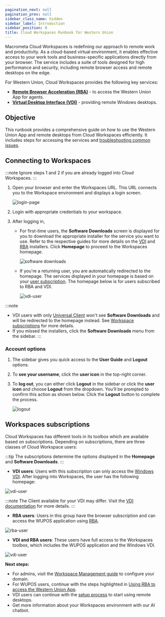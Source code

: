 ```yaml
---
pagination_next: null
pagination_prev: null
sidebar_class_name: hidden
sidebar_label: Introduction
sidebar_position: 0
title: Cloud Workspaces Runbook for Western Union 
---
```


Macrometa Cloud Workspaces is redefining our approach to remote work and productivity. As a cloud-based virtual environment, it enables effective access to your work tools and business-specific applications directly from your browser. The service includes a suite of tools designed for high performance and security, including remote browser access and remote desktops on the edge.

For Western Union, Cloud Workspaces provides the following key services:

- [**Remote Browser Acceleration (RBA)**](./rba/index.md) - to access the Western Union App for agents.
- [**Virtual Desktop Interface (VDI)**](./vdi/index.md) - providing remote Windows desktops.

## **Objective**

This runbook provides a comprehensive guide on how to use the Western Union App and remote desktops from Cloud Workspaces efficiently. It includes steps for accessing the services and [troubleshooting common issues](./troubleshooting/index.md).

## **Connecting to Workspaces**

:::note
Ignore steps 1 and 2 if you are already logged into Cloud Workspaces.
:::

1. Open your browser and enter the Workspaces URL. This URL connects you to the Workspace environment and displays a login screen.

    ![login-page](/img/runbook-images/login-page.png)

2. Login with appropriate credentials to your workspace.
3. After logging in,
   
     - For first-time users, the **Software Downloads** screen is displayed for you to download the appropriate installer for the service you want to use. Refer to the respective guides for more details on the [VDI](./vdi/index.md) and [RBA](./rba/index.md) installers. Click **Homepage** to proceed to the Workspaces homepage.
   
       ![software downloads](/img/runbook-images/software-downloads.png)

     - If you're a returning user, you are automatically redirected to the homepage. The services displayed in your homepage is based on your [user subscription](#workspaces-subscriptions). The homepage below is for users subscribed to RBA and VDI.

        ![vdi-user](/img/runbook-images/vdi-macs.png)

:::note
- VDI users with only [Universal Client](./vdi/index.md#accessing-vdi) won't see **Software Downloads** and will be redirected to the homepage instead. See [Workspace subscriptions](#workspaces-subscriptions) for more details.
- If you missed the installers, click the **Software Downloads** menu from the sidebar.
:::

### Account options

1. The sidebar gives you quick access to the **User Guide** and **Logout** options.

2. To **see your username**, click the **user icon** in the top-right corner.

3. To **log out**, you can either click **Logout** in the sidebar or click the **user icon** and choose **Logout** from the dropdown. You'll be prompted to confirm this action as shown below. Click the **Logout** button to complete the process.
   
      ![logout](/img/runbook-images/workspaces-logout.png)


## **Workspaces subscriptions**

Cloud Workspaces has different tools in its toolbox which are available based on subscriptions. Depending on subscriptions, there are three classes of Cloud Workspace users:

:::tip
The subscriptions determine the options displayed in the **Homepage** and **Software Downloads**.
:::

- **VDI users**: Users with this subscription can only access the [Windows VDI](./vdi/index.md). After logging into Workspaces, the user has the following homepage:

![vdi-user](/img/runbook-images/just-vdi-users.png)

:::note
The Client available for your VDI may differ. Visit the [VDI documentation](./vdi/index.md#accessing-vdi) for more details.
:::

- **RBA users**: Users in this group have the browser subscription and can access the WUPOS application using [RBA](./rba/index.md).

![rba-user](/img/runbook-images/just-rba-users.png)

- **VDI and RBA users**: These users have full access to the Workspaces toolbox, which includes the WUPOS application and the Windows VDI.

![vdi-user](/img/runbook-images/vdi-macs.png)

**Next steps:**
- For admins, visit the [Workspace Management guide](workspace-management.md) to configure your domain.
- For WUPOS users, continue with the steps highlighted in [ Using RBA to access the Western Union App](./rba/index.md).
- VDI users can continue with the [setup process](./vdi/index.md) to start using remote desktops.
- Get more information about your Workspaces environment with our AI chatbot.

